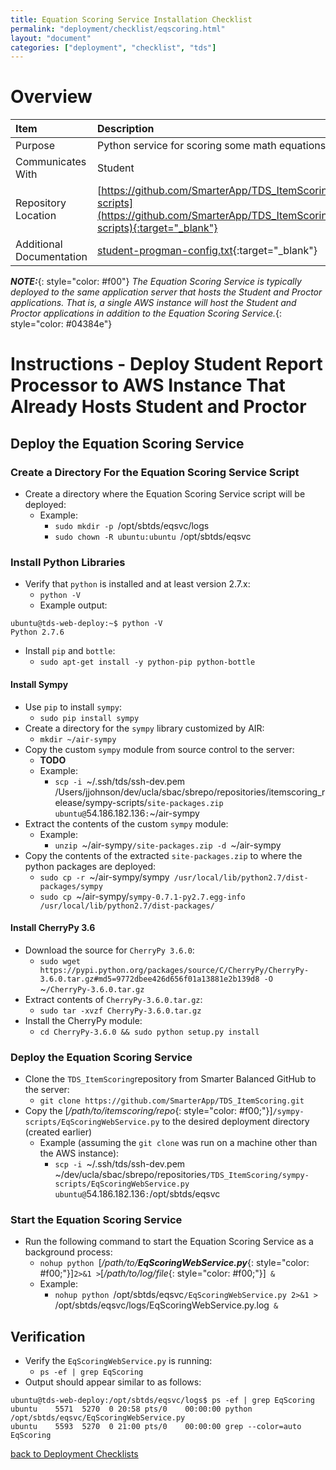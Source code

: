 ```yaml
---
title: Equation Scoring Service Installation Checklist
permalink: "deployment/checklist/eqscoring.html"
layout: "document"
categories: ["deployment", "checklist", "tds"]
---
```


# Overview

| Item | Description |
|:-----|:------------|
| Purpose | Python service for scoring some math equations |
| Communicates With | Student |
| Repository Location | [https://github.com/SmarterApp/TDS_ItemScoring/tree/master/sympy-scripts](https://github.com/SmarterApp/TDS_ItemScoring/tree/master/sympy-scripts){:target="_blank"} |
| Additional Documentation | [student-progman-config.txt](https://github.com/SmarterApp/TDS_Student/blob/master/Documents/Installation/student-progman-config.txt){:target="_blank"} |

***NOTE:***{: style="color: #f00"} *The Equation Scoring Service is typically deployed to the same application server that hosts the Student and Proctor applications.  That is, a single AWS instance will host the Student and Proctor applications in addition to the Equation Scoring Service.*{: style="color: #04384e"}

# Instructions - Deploy Student Report Processor to AWS Instance That Already Hosts Student and Proctor

## Deploy the Equation Scoring Service

### Create a Directory For the Equation Scoring Service Script
* Create a directory where the Equation Scoring Service script will be deployed:
  * Example:
    * `sudo mkdir -p `<span class="placeholder-example">/opt/sbtds/eqsvc/logs</span>
    * `sudo chown -R ubuntu:ubuntu `<span class="placeholder-example">/opt/sbtds/eqsvc</span>

### Install Python Libraries
* Verify that `python` is installed and at least version 2.7.x:
  * `python -V`
  * Example output:

~~~~
ubuntu@tds-web-deploy:~$ python -V
Python 2.7.6
~~~~

* Install `pip` and `bottle`:
  * `sudo apt-get install -y python-pip python-bottle`

#### Install Sympy
* Use `pip` to install `sympy`:
  * `sudo pip install sympy`
* Create a directory for the `sympy` library customized by AIR:
  * `mkdir ~/air-sympy`
* Copy the custom `sympy` module from source control to the server:
  * **TODO**
  * Example:
    * `scp -i `<span class="placeholder-example">~/.ssh/tds/ssh-dev.pem</span>` `<span class="placeholder-example">/Users/jjohnson/dev/ucla/sbac/sbrepo/repositories/itemscoring_release/sympy-scripts/</span>`site-packages.zip ubuntu@`<span class="placeholder-example">54.186.182.136</span>`:`<span class="placeholder-example">~/air-sympy</span>
* Extract the contents of the custom `sympy` module:
  * Example:
    * `unzip `<span class="placeholder-example">~/air-sympy</span>`/site-packages.zip -d `<span class="placeholder-example">~/air-sympy</span>
* Copy the contents of the extracted `site-packages.zip` to where the python packages are deployed:
  * `sudo cp -r `<span class="placeholder-example">~/air-sympy/sympy</span>` /usr/local/lib/python2.7/dist-packages/sympy`
  * `sudo cp `<span class="placeholder-example">~/air-sympy/</span>`sympy-0.7.1-py2.7.egg-info /usr/local/lib/python2.7/dist-packages/`

#### Install CherryPy 3.6
  * Download the source for `CherryPy 3.6.0`:
    * `sudo wget https://pypi.python.org/packages/source/C/CherryPy/CherryPy-3.6.0.tar.gz#md5=9772dbee426d656f01a13881e2b139d8 -O `<span class="placeholder-example">~</span>`/CherryPy-3.6.0.tar.gz`
  * Extract contents of `CherryPy-3.6.0.tar.gz`:
    * `sudo tar -xvzf CherryPy-3.6.0.tar.gz`
  * Install the CherryPy module:
    * `cd CherryPy-3.6.0 && sudo python setup.py install`

### Deploy the Equation Scoring Service
* Clone the `TDS_ItemScoring`repository from Smarter Balanced GitHub to the server:
  * `git clone https://github.com/SmarterApp/TDS_ItemScoring.git`
* Copy the [*/path/to/itemscoring/repo*{: style="color: #f00;"}]`/sympy-scripts/EqScoringWebService.py` to the desired deployment directory (created earlier)
  * Example (assuming the `git clone` was run on a machine other than the AWS instance):
    * `scp -i `<span class="placeholder-example">~/.ssh/tds/ssh-dev.pem</span>` `<span class="placeholder-example">~/dev/ucla/sbac/sbrepo/repositories</span>`/TDS_ItemScoring/sympy-scripts/EqScoringWebService.py ubuntu@`<span class="placeholder-example">54.186.182.136</span>`:`<span class="placeholder-example">/opt/sbtds/eqsvc</span>

### Start the Equation Scoring Service
* Run the following command to start the Equation Scoring Service as a background process:
  * `nohup python `[*/path/to/**EqScoringWebService.py***{: style="color: #f00;"}]` 2>&1 > `[*/path/to/log/file*{: style="color: #f00;"}]` &`
  * Example:
    * `nohup python `<span class="placeholder-example">/opt/sbtds/eqsvc</span>`/EqScoringWebService.py 2>&1 > `<span class="placeholder-example">/opt/sbtds/eqsvc/logs/EqScoringWebService.py.log</span>` &`

## Verification
* Verify the `EqScoringWebService.py` is running:
  * `ps -ef | grep EqScoring`
* Output should appear similar to as follows:

<div class="highlighter-rouge">
<pre class="highlight">
<code>ubuntu@tds-web-deploy:/opt/sbtds/eqsvc/logs$ ps -ef | grep EqScoring
ubuntu    5571  5270  0 20:58 pts/0    00:00:00 python <span class="placeholder-example">/opt/sbtds/eqsvc</span>/EqScoringWebService.py
ubuntu    5593  5270  0 21:00 pts/0    00:00:00 grep --color=auto EqScoring</code>
</pre>
</div>


[back to Deployment Checklists](index.html)